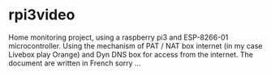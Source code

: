 # rpi3video
Home monitoring project, using a raspberry pi3 and ESP-8266-01 microcontroller.
Using the mechanism of PAT / NAT box internet (in my case Livebox play Orange) and Dyn DNS box for access from the internet.
The document are written in French sorry ...

